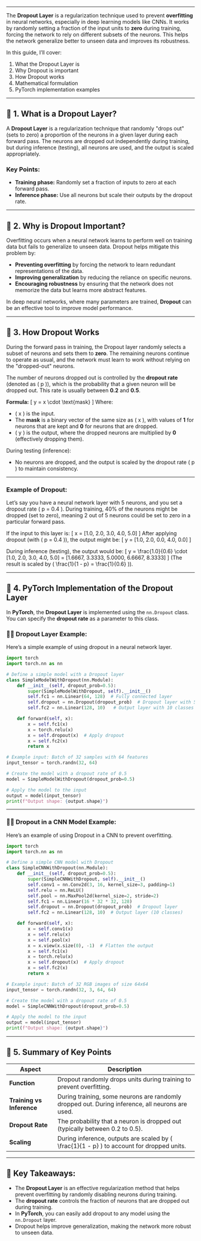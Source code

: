 
---

The **Dropout Layer** is a regularization technique used to prevent **overfitting** in neural networks, especially in deep learning models like CNNs. It works by randomly setting a fraction of the input units to **zero** during training, forcing the network to rely on different subsets of the neurons. This helps the network generalize better to unseen data and improves its robustness.

In this guide, I’ll cover:
1. What the Dropout Layer is  
2. Why Dropout is important  
3. How Dropout works  
4. Mathematical formulation  
5. PyTorch implementation examples  

---

## 📌 **1. What is a Dropout Layer?**

A **Dropout Layer** is a regularization technique that randomly "drops out" (sets to zero) a proportion of the neurons in a given layer during each forward pass. The neurons are dropped out independently during training, but during inference (testing), all neurons are used, and the output is scaled appropriately.

### Key Points:
- **Training phase:** Randomly set a fraction of inputs to zero at each forward pass.
- **Inference phase:** Use all neurons but scale their outputs by the dropout rate.

---

## 📌 **2. Why is Dropout Important?**

Overfitting occurs when a neural network learns to perform well on training data but fails to generalize to unseen data. Dropout helps mitigate this problem by:
- **Preventing overfitting** by forcing the network to learn redundant representations of the data.
- **Improving generalization** by reducing the reliance on specific neurons.
- **Encouraging robustness** by ensuring that the network does not memorize the data but learns more abstract features.

In deep neural networks, where many parameters are trained, **Dropout** can be an effective tool to improve model performance.

---

## 📌 **3. How Dropout Works**

During the forward pass in training, the Dropout layer randomly selects a subset of neurons and sets them to **zero**. The remaining neurons continue to operate as usual, and the network must learn to work without relying on the "dropped-out" neurons.

The number of neurons dropped out is controlled by the **dropout rate** (denoted as \( p \)), which is the probability that a given neuron will be dropped out. This rate is usually between **0.2** and **0.5**.

**Formula:**
\[
y = x \cdot \text{mask}
\]
Where:
- \( x \) is the input.
- The **mask** is a binary vector of the same size as \( x \), with values of **1** for neurons that are kept and **0** for neurons that are dropped.
- \( y \) is the output, where the dropped neurons are multiplied by **0** (effectively dropping them).

During testing (inference):
- No neurons are dropped, and the output is scaled by the dropout rate \( p \) to maintain consistency.

---

### Example of Dropout:
Let’s say you have a neural network layer with 5 neurons, and you set a dropout rate \( p = 0.4 \). During training, 40% of the neurons might be dropped (set to zero), meaning 2 out of 5 neurons could be set to zero in a particular forward pass.

If the input to this layer is:
\[
x = [1.0, 2.0, 3.0, 4.0, 5.0]
\]
After applying dropout (with \( p = 0.4 \)), the output might be:
\[
y = [1.0, 2.0, 0.0, 4.0, 0.0]
\]

During inference (testing), the output would be:
\[
y = \frac{1.0}{0.6} \cdot [1.0, 2.0, 3.0, 4.0, 5.0] = [1.6667, 3.3333, 5.0000, 6.6667, 8.3333]
\]
(The result is scaled by \( \frac{1}{1 - p} = \frac{1}{0.6} \)).

---

## 📌 **4. PyTorch Implementation of the Dropout Layer**

In **PyTorch**, the **Dropout Layer** is implemented using the `nn.Dropout` class. You can specify the **dropout rate** as a parameter to this class.

### 🧑‍💻 **Dropout Layer Example:**

Here’s a simple example of using dropout in a neural network layer.

```python
import torch
import torch.nn as nn

# Define a simple model with a Dropout layer
class SimpleModelWithDropout(nn.Module):
    def __init__(self, dropout_prob=0.5):
        super(SimpleModelWithDropout, self).__init__()
        self.fc1 = nn.Linear(64, 128)  # Fully connected layer
        self.dropout = nn.Dropout(dropout_prob)  # Dropout layer with 50% probability
        self.fc2 = nn.Linear(128, 10)   # Output layer with 10 classes

    def forward(self, x):
        x = self.fc1(x)
        x = torch.relu(x)
        x = self.dropout(x)  # Apply dropout
        x = self.fc2(x)
        return x

# Example input: Batch of 32 samples with 64 features
input_tensor = torch.randn(32, 64)

# Create the model with a dropout rate of 0.5
model = SimpleModelWithDropout(dropout_prob=0.5)

# Apply the model to the input
output = model(input_tensor)
print(f"Output shape: {output.shape}")
```

---

### 🧑‍💻 **Dropout in a CNN Model Example:**

Here’s an example of using Dropout in a CNN to prevent overfitting.

```python
import torch
import torch.nn as nn

# Define a simple CNN model with Dropout
class SimpleCNNWithDropout(nn.Module):
    def __init__(self, dropout_prob=0.5):
        super(SimpleCNNWithDropout, self).__init__()
        self.conv1 = nn.Conv2d(3, 16, kernel_size=3, padding=1)
        self.relu = nn.ReLU()
        self.pool = nn.MaxPool2d(kernel_size=2, stride=2)
        self.fc1 = nn.Linear(16 * 32 * 32, 128)
        self.dropout = nn.Dropout(dropout_prob)  # Dropout layer
        self.fc2 = nn.Linear(128, 10)  # Output layer (10 classes)

    def forward(self, x):
        x = self.conv1(x)
        x = self.relu(x)
        x = self.pool(x)
        x = x.view(x.size(0), -1)  # Flatten the output
        x = self.fc1(x)
        x = torch.relu(x)
        x = self.dropout(x)  # Apply dropout
        x = self.fc2(x)
        return x

# Example input: Batch of 32 RGB images of size 64x64
input_tensor = torch.randn(32, 3, 64, 64)

# Create the model with a dropout rate of 0.5
model = SimpleCNNWithDropout(dropout_prob=0.5)

# Apply the model to the input
output = model(input_tensor)
print(f"Output shape: {output.shape}")
```

---

## 📌 **5. Summary of Key Points**

| **Aspect**               | **Description**                                               |
|--------------------------|---------------------------------------------------------------|
| **Function**              | Dropout randomly drops units during training to prevent overfitting. |
| **Training vs Inference** | During training, some neurons are randomly dropped out. During inference, all neurons are used. |
| **Dropout Rate**          | The probability that a neuron is dropped out (typically between 0.2 to 0.5). |
| **Scaling**               | During inference, outputs are scaled by \( \frac{1}{1 - p} \) to account for dropped units. |

---

## 🔑 **Key Takeaways:**

- The **Dropout Layer** is an effective regularization method that helps prevent overfitting by randomly disabling neurons during training.
- The **dropout rate** controls the fraction of neurons that are dropped out during training.
- In **PyTorch**, you can easily add dropout to any model using the `nn.Dropout` layer.
- Dropout helps improve generalization, making the network more robust to unseen data.